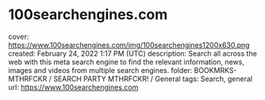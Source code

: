 # 100searchengines.com

cover: https://www.100searchengines.com/img/100searchengines1200x630.png
created: February 24, 2022 1:17 PM (UTC)
description: Search all across the web with this meta search engine to find the relevant information, news, images and videos from multiple search engines.
folder: BOOKMRKS-MTHRFCKR / SEARCH PARTY MTHRFCKR! / General
tags: Search, general
url: https://www.100searchengines.com